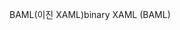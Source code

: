 <span data-ttu-id="ec6b9-101">BAML(이진 XAML)</span><span class="sxs-lookup"><span data-stu-id="ec6b9-101">binary XAML (BAML)</span></span>